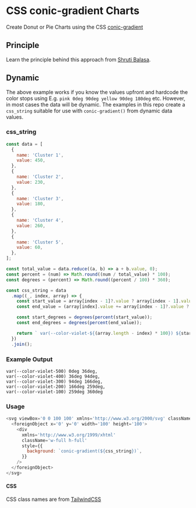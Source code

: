 # CSS conic-gradient Charts

Create Donut or Pie Charts using the CSS [conic-gradient](https://developer.mozilla.org/en-US/docs/Web/CSS/gradient/conic-gradient)

## Principle

Learn the principle behind this approach from [Shruti Balasa](https://twitter.com/shrutibalasa/status/1612785019159982080?s=20&t=6TLkMmRjOFQxKP7W-jFPcA).

## Dynamic

The above example works if you know the values upfront and hardcode the color stops using E.g. `pink 0deg 90deg yellow 90deg 180deg` etc. However, in most cases the data will be dynamic. The examples in this repo create a `css_string` suitable for use with `conic-gradient()` from dynamic data values.

### css_string

```javascript
const data = [
  {
    name: 'Cluster 1',
    value: 450,
  },
  {
    name: 'Cluster 2',
    value: 230,
  },
  {
    name: 'Cluster 3',
    value: 180,
  },
  {
    name: 'Cluster 4',
    value: 260,
  },
  {
    name: 'Cluster 5',
    value: 60,
  },
];

const total_value = data.reduce((a, b) => a + b.value, 0);
const percent = (num) => Math.round((num / total_value) * 100);
const degrees = (percent) => Math.round((percent / 100) * 360);

const css_string = data
  .map((_, index, array) => {
    const start_value = array[index - 1]?.value ? array[index - 1].value : 0;
    const end_value = (array[index].value += array[index - 1]?.value ? array[index - 1].value : 0);

    const start_degrees = degrees(percent(start_value));
    const end_degrees = degrees(percent(end_value));

    return ` var(--color-violet-${(array.length - index) * 100}) ${start_degrees}deg ${end_degrees}deg`;
  })
  .join();
```

### Example Output

```shell
var(--color-violet-500) 0deg 36deg,
var(--color-violet-400) 36deg 94deg,
var(--color-violet-300) 94deg 166deg,
var(--color-violet-200) 166deg 259deg,
var(--color-violet-100) 259deg 360deg
```

### Usage

```javascript
<svg viewBox='0 0 100 100' xmlns='http://www.w3.org/2000/svg' className='rounded-full'>
  <foreignObject x='0' y='0' width='100' height='100'>
    <div
      xmlns='http://www.w3.org/1999/xhtml'
      className='w-full h-full'
      style={{
        background: `conic-gradient(${css_string})`,
      }}
    />
  </foreignObject>
</svg>
```

#### CSS

CSS class names are from [TailwindCSS](https://tailwindcss.com/docs/customizing-colors)
